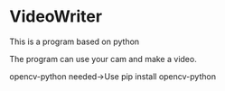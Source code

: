 # VideoWriter

This is a program based on python

The program can use your cam and make a video.

opencv-python needed->Use pip install opencv-python
